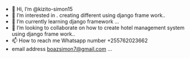 - 👋 Hi, I’m @kizito-simon15
- 👀 I’m interested in . creating different using django frame work..
- 🌱 I’m currently learning django framework ...
- 💞️ I’m looking to collaborate on  how to create hotel management system using django frame work..
- 📫 How to reach me Whatsapp number +255762023662
- email address boazsimon7@gmail.com ...

<!---
kizito-simon15/kizito-simon15 is a ✨ special ✨ repository because its `README.md` (this file) appears on your GitHub profile.
You can click the Preview link to take a look at your changes.
--->
